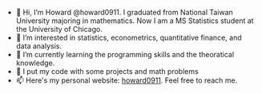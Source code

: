 - 👋 Hi, I’m Howard @howard0911. I graduated from National Taiwan University majoring in mathematics. Now I am a MS Statistics student at the University of Chicago. 
- 👀 I’m interested in statistics, econometrics, quantitative finance, and data analysis.
- 🌱 I’m currently learning the programming skills and the theoratical knowledge. 
- 💞️ I put my code with some projects and math problems
- 📫 Here's my personal website: <a href="https://howard0911.github.io">howard0911</a>. Feel free to reach me.

<!---
howard0911/howard0911 is a ✨ special ✨ repository because its `README.md` (this file) appears on your GitHub profile.
You can click the Preview link to take a look at your changes.
--->
